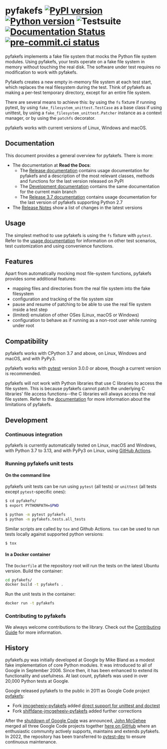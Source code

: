 # pyfakefs [![PyPI version](https://badge.fury.io/py/pyfakefs.svg)](https://badge.fury.io/py/pyfakefs) [![Python version](https://img.shields.io/pypi/pyversions/pyfakefs.svg)](https://img.shields.io/pypi/pyversions/pyfakefs.svg) ![Testsuite](https://github.com/pytest-dev/pyfakefs/workflows/Testsuite/badge.svg) [![Documentation Status](https://readthedocs.org/projects/pytest-pyfakefs/badge/?version=latest)](https://pytest-pyfakefs.readthedocs.io/en/latest/?badge=latest) [![pre-commit.ci status](https://results.pre-commit.ci/badge/github/pytest-dev/pyfakefs/main.svg)](https://results.pre-commit.ci/latest/github/pytest-dev/pyfakefs/main)


pyfakefs implements a fake file system that mocks the Python file system modules.
Using pyfakefs, your tests operate on a fake file system in memory without
touching the real disk. The software under test requires no modification to
work with pyfakefs.

Pyfakefs creates a new empty in-memory file system at each test start, which replaces
the real filesystem during the test. Think of pyfakefs as making a per-test temporary
directory, except for an entire file system.

There are several means to achieve this: by using
the `fs` fixture if running pytest, by using `fake_filesystem_unittest.TestCase` as a
base class if using unittest, by using a `fake_filesystem_unittest.Patcher` instance
as a context manager, or by using the `patchfs` decorator.



pyfakefs works with current versions of Linux, Windows and macOS.

## Documentation

This document provides a general overview for pyfakefs.  There is more:

* The documentation at **Read the Docs**:
  * The [Release documentation](https://pytest-pyfakefs.readthedocs.io/en/stable)
    contains usage documentation for pyfakefs and a description of the
    most relevant classes, methods and functions for the last version
    released on PyPI
  * The [Development documentation](https://pytest-pyfakefs.readthedocs.io/en/latest)
    contains the same documentation for the current main branch
  * The [Release 3.7 documentation](https://pytest-pyfakefs.readthedocs.io/en/v3.7.2/)
    contains usage documentation for the last version of pyfakefs
    supporting Python 2.7
* The [Release Notes](https://github.com/pytest-dev/pyfakefs/blob/main/CHANGES.md)
  show a list of changes in the latest versions

## Usage
The simplest method to use pyfakefs is using the `fs` fixture with `pytest`.
Refer to the
[usage documentation](https://pytest-pyfakefs.readthedocs.io/en/latest/usage.html)
for information on other test scenarios, test customization and
using convenience functions.

## Features
Apart from automatically mocking most file-system functions, pyfakefs
provides some additional features:
- mapping files and directories from the real file system into the fake filesystem
- configuration and tracking of the file system size
- pause and resume of patching to be able to use the real file system inside a
  test step
- (limited) emulation of other OSes (Linux, macOS or Windows)
- configuration to behave as if running as a non-root user while running
  under root

## Compatibility
pyfakefs works with CPython 3.7 and above, on Linux, Windows and macOS, and
with PyPy3.

pyfakefs works with [pytest](http://doc.pytest.org) version 3.0.0 or above,
though a current version is recommended.

pyfakefs will not work with Python libraries that use C libraries to access the
file system. This is because pyfakefs cannot patch the underlying C libraries'
file access functions--the C libraries will always access the real file
system. Refer to the
[documentation](https://pytest-pyfakefs.readthedocs.io/en/latest/intro.html#limitations)
for more information about the limitations of pyfakefs.

## Development

### Continuous integration

pyfakefs is currently automatically tested on Linux, macOS and Windows, with
Python 3.7 to 3.13, and with PyPy3 on Linux, using
[GitHub Actions](https://github.com/pytest-dev/pyfakefs/actions).

### Running pyfakefs unit tests

#### On the command line
pyfakefs unit tests can be run using `pytest` (all tests) or `unittest`
(all tests except `pytest`-specific ones):

```bash
$ cd pyfakefs/
$ export PYTHONPATH=$PWD

$ python -m pytest pyfakefs
$ python -m pyfakefs.tests.all_tests
```

Similar scripts are called by `tox` and Github Actions. `tox` can be used to
run tests locally against supported python versions:

```bash
$ tox
```

#### In a Docker container

The `Dockerfile` at the repository root will run the tests on the latest
Ubuntu version.  Build the container:
```bash
cd pyfakefs/
docker build -t pyfakefs .
```
Run the unit tests in the container:
```bash
docker run -t pyfakefs
```

### Contributing to pyfakefs

We always welcome contributions to the library. Check out the
[Contributing Guide](https://github.com/pytest-dev/pyfakefs/blob/main/CONTRIBUTING.md)
for more information.

## History
pyfakefs.py was initially developed at Google by Mike Bland as a modest fake
implementation of core Python modules.  It was introduced to all of Google
in September 2006. Since then, it has been enhanced to extend its
functionality and usefulness.  At last count, pyfakefs was used in over 20,000
Python tests at Google.

Google released pyfakefs to the public in 2011 as Google Code project
[pyfakefs](http://code.google.com/p/pyfakefs/):
* Fork
  [jmcgeheeiv-pyfakefs](http://code.google.com/p/jmcgeheeiv-pyfakefs/) added
  [direct support for unittest and doctest](../../wiki/Automatically-find-and-patch-file-functions-and-modules)
* Fork
  [shiffdane-jmcgeheeiv-pyfakefs](http://code.google.com/p/shiffdane-jmcgeheeiv-pyfakefs/)
  added further corrections

After the [shutdown of Google Code](http://google-opensource.blogspot.com/2015/03/farewell-to-google-code.html)
was announced, [John McGehee](https://github.com/jmcgeheeiv) merged all three Google Code projects together
[here on GitHub](https://github.com/pytest-dev/pyfakefs) where an enthusiastic community actively supports, maintains
and extends pyfakefs. In 2022, the repository has been transferred to
[pytest-dev](https://github.com/pytest-dev) to ensure continuous maintenance.
